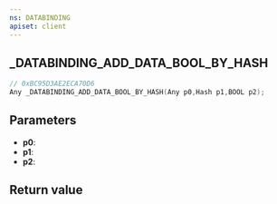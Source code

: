 ```yaml
---
ns: DATABINDING
apiset: client
---
```

## _DATABINDING_ADD_DATA_BOOL_BY_HASH

```c
// 0xBC95D3AE2ECA70D6
Any _DATABINDING_ADD_DATA_BOOL_BY_HASH(Any p0,Hash p1,BOOL p2);
```


## Parameters
* **p0**:
* **p1**:
* **p2**:

## Return value

